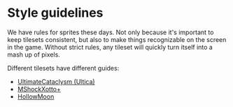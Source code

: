 # Style guidelines

We have rules for sprites these days.
Not only because it's important to keep tilesets consistent, but also to make things recognizable on the screen in the game.
Without strict rules, any tileset will quickly turn itself into a mash up of pixels.

Different tilesets have different guides:

- [UltimateCataclysm (Ultica)](./UltimateCataclysm/summary.md)
- [MShockXotto+](./MShockXotto+/summary.md)
- [HollowMoon](./HollowMoon/summary.md)
